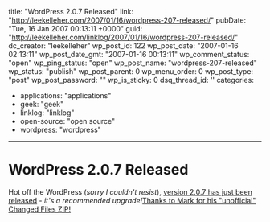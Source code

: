 title: "WordPress 2.0.7 Released"
link: "http://leekelleher.com/2007/01/16/wordpress-207-released/"
pubDate: "Tue, 16 Jan 2007 00:13:11 +0000"
guid: "http://leekelleher.com/linklog/2007/01/16/wordpress-207-released/"
dc_creator: "leekelleher"
wp_post_id: 122
wp_post_date: "2007-01-16 02:13:11"
wp_post_date_gmt: "2007-01-16 00:13:11"
wp_comment_status: "open"
wp_ping_status: "open"
wp_post_name: "wordpress-207-released"
wp_status: "publish"
wp_post_parent: 0
wp_menu_order: 0
wp_post_type: "post"
wp_post_password: ""
wp_is_sticky: 0
dsq_thread_id: ''
categories:
  - applications: "applications"
  - geek: "geek"
  - linklog: "linklog"
  - open-source: "open source"
  - wordpress: "wordpress"

---

# WordPress 2.0.7 Released

Hot off the WordPress (<em>sorry I couldn't resist</em>), <a href="http://wordpress.org/development/2007/01/wordpress-207/">version 2.0.7 has just been released</a> - <em>it's a recommended upgrade!</em><!--more--><a href="http://markjaquith.wordpress.com/2007/01/15/wordpress-207-upgrade-changed-files-zip-changes-diff-changed-files-list/">Thanks to Mark for his "unofficial" Changed Files ZIP!</a>